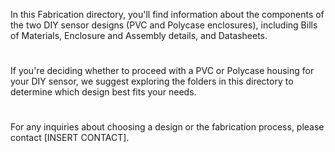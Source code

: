 In this Fabrication directory, you'll find information about the components of the two DIY sensor designs (PVC and Polycase enclosures), including Bills of Materials, Enclosure and Assembly details, and Datasheets.
#
If you're deciding whether to proceed with a PVC or Polycase housing for your DIY sensor, we suggest exploring the folders in this directory to determine which design best fits your needs.
#
For any inquiries about choosing a design or the fabrication process, please contact [INSERT CONTACT].